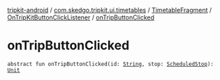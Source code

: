 [tripkit-android](../../../index.md) / [com.skedgo.tripkit.ui.timetables](../../index.md) / [TimetableFragment](../index.md) / [OnTripKitButtonClickListener](index.md) / [onTripButtonClicked](./on-trip-button-clicked.md)

# onTripButtonClicked

`abstract fun onTripButtonClicked(id: `[`String`](https://kotlinlang.org/api/latest/jvm/stdlib/kotlin/-string/index.html)`, stop: `[`ScheduledStop`](../../../com.skedgo.android.common.model/-scheduled-stop/index.md)`): `[`Unit`](https://kotlinlang.org/api/latest/jvm/stdlib/kotlin/-unit/index.html)